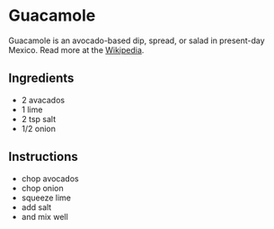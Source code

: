 # Guacamole

Guacamole is an avocado-based dip, spread, or salad in present-day Mexico.
Read more at the [Wikipedia](https://en.wikipedia.org/wiki/Guacamole).

## Ingredients

* 2 avacados
* 1 lime
* 2 tsp salt
* 1/2 onion

## Instructions

* chop avocados
* chop onion
* squeeze lime
* add salt
* and mix well
